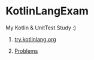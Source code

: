 # KotlinLangExam

My Kotlin & UnitTest Study :)

1. [try.kotlinlang.org](try.kotlinlang.org)

2. [Problems](https://try.kotlinlang.org/#/Examples/Problems/Sum/Sum.kt)


